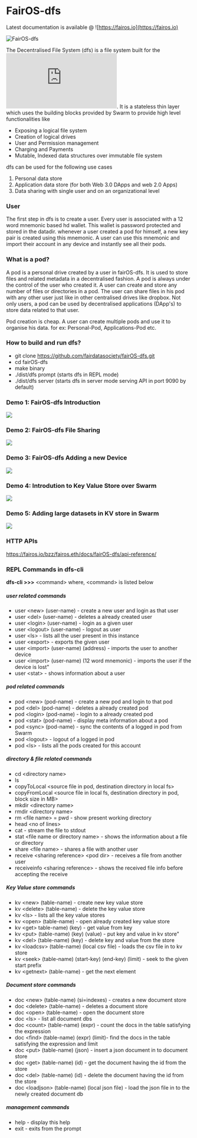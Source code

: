 # FairOS-dfs

Latest documentation is available  @ ![https://fairos.io](https://fairos.io)

![FairOS-dfs](https://github.com/fairDataSociety/fairOS-dfs/blob/master/docs/images/FairOS-dfs.png)

The Decentralised File System (dfs) is a file system built for the ![FairOS](https://github.com/fairDataSociety/fairOS/blob/master/README.md).
It is a stateless thin layer which uses the building blocks provided by Swarm to provide high level functionalities like
- Exposing a logical file system
- Creation of logical drives
- User and Permission management
- Charging and Payments
- Mutable, Indexed data structures over immutable file system

dfs can be used for the following use cases
1) Personal data store
2) Application data store (for both Web 3.0 DApps and web 2.0 Apps)
3) Data sharing with single user and on an organizational level

### User
The first step in dfs is to create a user. Every user is associated with a 12 
word mnemonic based hd wallet. This wallet is password protected and stored in 
the datadir. whenever a user created a pod for himself, a new key pair is created 
using this mnemonic. A user can use this mnemonic and import their account in any 
device and instantly see all their pods.

### What is a pod?
A pod is a personal drive created by a user in fairOS-dfs. It is used to store files and related metadata in a decentralised fashion. A pod is always under the control of the user who created it. A user can create and store any number of files or directories in a pod. 
The user can share files in his pod with any other user just like in other centralised drives like dropbox. Not only users, a pod can be used by decentralised applications (DApp's) to store data related to that user.

Pod creation is cheap. A user can create multiple pods and use it to organise his data. for ex: Personal-Pod, Applications-Pod etc.

### How to build and run dfs?
- git clone https://github.com/fairdatasociety/fairOS-dfs.git
- cd fairOS-dfs
- make binary
- ./dist/dfs prompt (starts dfs in REPL mode)
- ./dist/dfs server (starts dfs in server mode serving API in port 9090 by default)

### Demo 1: FairOS-dfs Introduction
[![](https://j.gifs.com/lx3x0l.gif)](https://bee.fairos.io/files/19c1bd8c5714db4f798e07421dc7a20497537e1d1d8ad4f95cfcac8775effd05)
### Demo 2: FairOS-dfs File Sharing
[![](https://j.gifs.com/vl3l5g.gif)](https://bee.fairos.io/files/43a9a08b4ffa7aea1f1d0f0ba0e0a239e6e14bed5b5f4145821a81489d43443e)
### Demo 3: FairOS-dfs Adding a new Device
[![](https://j.gifs.com/D1g1rY.gif)](https://bee.fairos.io/files/5b32278f5d7dbd69f08090a375ab3597956ec329d0dc14a016d8553a1e871eb0)
### Demo 4: Introdution to Key Value Store over Swarm
[![](https://j.gifs.com/6XZwvl.gif)](https://bee.fairos.io/files/94a5d957a90b52be9eab73d61c7c3f5a68848d42c5266c25d7b056bb3871d9ce)
### Demo 5: Adding large datasets in KV store in Swarm
[![](https://j.gifs.com/jZDwkl.gif)](https://bee.fairos.io/files/e44f2914a19a789a7a0fff4fc37e3243dadbda5e4e8e1c9a860ef1edf8d4474e)



### HTTP APIs

https://fairos.io/bzz/fairos.eth/docs/fairOS-dfs/api-reference/


### REPL Commands in dfs-cli
**dfs-cli >>>** \<command\> where, \<command\> is listed below
##### user related commands
- user \<new\> (user-name) - create a new user and login as that user
- user \<del\> (user-name) - deletes a already created user
- user \<login\> (user-name) - login as a given user
- user \<logout\> (user-name) - logout as user
- user \<ls\> - lists all the user present in this instance
- user \<export\> - exports the given user
- user \<import\> (user-name) (address) - imports the user to another device
- user \<import\> (user-name) (12 word mnemonic) - imports the user if the device is lost"
- user \<stat\> - shows information about a user
##### pod related commands
- pod \<new\> (pod-name) - create a new pod and login to that pod
- pod \<del\> (pod-name) - deletes a already created pod
- pod \<login\> (pod-name) - login to a already created pod
- pod \<stat\> (pod-name) - display meta information about a pod
- pod \<sync\> (pod-name) - sync the contents of a logged in pod from Swarm
- pod \<logout\>  - logout of a logged in pod
- pod \<ls\> - lists all the pods created for this account
##### directory & file related commands
- cd \<directory name\>
- ls 
- copyToLocal \<source file in pod, destination directory in local fs\>
- copyFromLocal \<source file in local fs, destination directory in pod, block size in MB\>
- mkdir \<directory name\>
- rmdir \<directory name\>
- rm \<file name\>
= pwd - show present working directory
- head \<no of lines\>
- cat  - stream the file to stdout
- stat \<file name or directory name\> - shows the information about a file or directory
- share \<file name\> -  shares a file with another user
- receive \<sharing reference\> \<pod dir\> - receives a file from another user
- receiveinfo \<sharing reference\> - shows the received file info before accepting the receive 
##### Key Value store commands
- kv \<new\> (table-name) - create new key value store
- kv \<delete\> (table-name) - delete the  key value store
- kv \<ls\> - lists all the key value stores
- kv \<open\> (table-name) - open already created key value store
- kv \<get\> table-name) (key) - get value from key
- kv \<put\> (table-name) (key) (value) - put key and value in kv store"
- kv \<del\> (table-name) (key) - delete key and value from the store
- kv \<loadcsv\> (table-name) (local csv file) - loads the csv file in to kv store
- kv \<seek\> (table-name) (start-key) (end-key) (limit) - seek to the given start prefix
- kv \<getnext\> (table-name) - get the next element
##### Document store commands
- doc \<new\> (table-name) (si=indexes) - creates a new document store
- doc \<delete\> (table-name) - deletes a document store
- doc \<open\> (table-name) - open the document store
- doc \<ls\>  - list all document dbs
- doc \<count\> (table-name) (expr) - count the docs in the table satisfying the expression
- doc \<find\> (table-name) (expr) (limit)- find the docs in the table satisfying the expression and limit
- doc \<put\> (table-name) (json) - insert a json document in to document store
- doc \<get\> (table-name) (id) - get the document having the id from the store
- doc \<del\> (table-name) (id) - delete the document having the id from the store
- doc \<loadjson\> (table-name) (local json file) - load the json file in to the newly created document db  
##### management commands
- help - display this help
- exit - exits from the prompt
